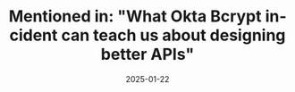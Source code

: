 ---
title: 'Mentioned in: "What Okta Bcrypt incident can teach us about designing better APIs"'
date: 2025-01-22
summary: 'A blog post from "n0rdy", featured also on hacker news, investigating different bcrypt implementations with a positive mention of my java implementation.'
externalUrl: https://n0rdy.foo/posts/20250121/okta-bcrypt-lessons-for-better-apis/
externalUrl2: https://news.ycombinator.com/item?id=42955176
lang: en
originalContentType: link
---